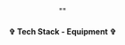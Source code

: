 <div align="center"> 
<img src="">

<img src="">
 


<h3 align="center">  </h3>
<p align="center"> "" </p>
<p align="center">  </p>








<h4 align="center"> ✞ Tech Stack - Equipment ✞ </h4>
<p align="center">
  <a href="https://skillicons.dev%22%3E/
    <img src="https://skillicons.dev/icons?i=discord,unity,godot&perline=14" />

  </a>
</p>
</div>
